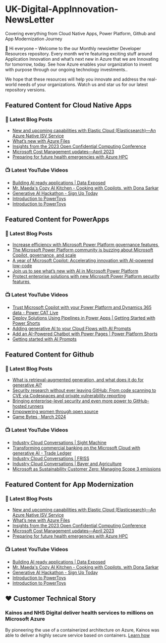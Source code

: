 # UK-Digital-AppInnovation-NewsLetter

Covering everything from Cloud Native Apps, Power Platform, Github and App Modernization Journey

👋 Hi everyone – Welcome to the our Monthly newsletter Developer Resources repository. Every month we’re featuring exciting stuff around Application Innovation and what’s next new in Azure that we are Innovating for tomorrow, today. See how Azure enables your organization to invent with purpose through our ongoing technology investments..


We hope that these resources will help you innovate and address the real-world needs of your organizations. Watch us and star us for our latest repository versions.

## Featured Content for Cloud Native Apps


### 📝 Latest Blog Posts

    
<!-- BLOGCNA:START -->
- [New and upcoming capabilities with Elastic Cloud (Elasticsearch)—An Azure Native ISV Service](https://azure.microsoft.com/blog/new-and-upcoming-capabilities-with-elastic-cloud-elasticsearch-an-azure-native-isv-service/)
- [What’s new with Azure Files](https://azure.microsoft.com/blog/what-s-new-with-azure-files/)
- [Insights from the 2023 Open Confidential Computing Conference](https://azure.microsoft.com/blog/insights-from-the-2023-open-confidential-computing-conference/)
- [Microsoft Cost Management updates—April 2023](https://azure.microsoft.com/blog/microsoft-cost-management-updates-april-2023/)
- [Preparing for future health emergencies with Azure HPC ](https://azure.microsoft.com/blog/preparing-for-future-health-emergencies-with-azure-hpc/)
<!-- BLOGCNA:END -->

### 📺 Latest YouTube Videos

 
<!-- YOUTUBECNA:START -->
- [Building AI ready applications | Data Exposed](https://www.youtube.com/watch?v=a1tn-Tj93Zg)
- [Mr. Maeda&#39;s Cozy AI Kitchen - Cooking with Copilots, with Dona Sarkar](https://www.youtube.com/watch?v=ZKjAzhMb_Yw)
- [Generative AI Hackathon - Sign Up Today](https://www.youtube.com/watch?v=NauZSmUXE8E)
- [Introduction to PowerToys](https://www.youtube.com/watch?v=xU3w0h2W2DI)
- [Introduction to PowerToys](https://www.youtube.com/watch?v=fgHiUDCag_o)
<!-- YOUTUBECNA:END -->

##  Featured Content for PowerApps
### 📝 Latest Blog Posts
<!-- BLOGPOWER:START -->
- [Increase efficiency with Microsoft Power Platform governance features ](https://www.microsoft.com/en-us/power-platform/blog/2024/04/04/increase-efficiency-with-microsoft-power-platform-governance-features/)
- [The Microsoft Power Platform community is buzzing about Microsoft Copilot, governance, and scale](https://www.microsoft.com/en-us/power-platform/blog/2024/03/28/the-microsoft-power-platform-community-is-buzzing-about-microsoft-copilot-governance-and-scale/)
- [A year of Microsoft Copilot: Accelerating innovation with AI-powered low-code](https://www.microsoft.com/en-us/power-platform/blog/2024/03/26/a-year-of-microsoft-copilot-accelerating-innovation-with-ai-powered-low-code/)
- [Join us to see what’s new with AI in Microsoft Power Platform](https://www.microsoft.com/en-us/power-platform/blog/2024/03/25/join-us-to-see-whats-new-with-ai-in-microsoft-power-platform/)
- [Protect enterprise solutions with new Microsoft Power Platform security features ](https://www.microsoft.com/en-us/power-platform/blog/2024/03/20/protect-enterprise-solutions-with-new-microsoft-power-platform-security-features/)
<!-- BLOGPOWER:END -->
 ### 📺 Latest YouTube Videos
    
<!-- YOUTUBEPOWER:START -->
- [Trust Microsoft Copilot with your Power Platform and Dynamics 365 data - Power CAT Live](https://www.youtube.com/watch?v=TiapMpsAF4o)
- [Deploy Solutions Using Pipelines in Power Apps | Getting Started with Power Shorts](https://www.youtube.com/watch?v=iziCkYl8Shc)
- [Adding generative AI to your Cloud Flows with AI Prompts](https://www.youtube.com/watch?v=-4QqfrnGgm4)
- [Add an AI-Powered Chatbot with Power Pages | Power Platform Shorts](https://www.youtube.com/watch?v=ohANXe1bfos)
- [Getting started with AI Prompts](https://www.youtube.com/watch?v=lLA2XVbMRbg)
<!-- YOUTUBEPOWER:END -->

##  Featured Content for Github
### 📝 Latest Blog Posts
<!-- BLOGGITHUB:START -->
- [What is retrieval-augmented generation, and what does it do for generative AI?](https://github.blog/2024-04-04-what-is-retrieval-augmented-generation-and-what-does-it-do-for-generative-ai/)
- [Security research without ever leaving GitHub: From code scanning to CVE via Codespaces and private vulnerability reporting](https://github.blog/2024-04-03-security-research-without-ever-leaving-github-from-code-scanning-to-cve-via-codespaces-and-private-vulnerability-reporting/)
- [Bringing enterprise-level security and even more power to GitHub-hosted runners](https://github.blog/2024-04-02-bringing-enterprise-level-security-and-even-more-power-to-github-hosted-runners/)
- [Empowering women through open source](https://github.blog/2024-03-28-empowering-women-through-open-source/)
- [Game Bytes · March 2024](https://github.blog/2024-03-27-game-bytes-march-2024/)
<!-- BLOGGITHUB:END -->
### 📺 Latest YouTube Videos
<!-- YOUTUBEGITHUB:START -->
- [Industry Cloud Conversations | Sight Machine](https://www.youtube.com/watch?v=vdaiQg26tlE)
- [Transforming commercial banking on the Microsoft Cloud with generative AI - Trade Ledger](https://www.youtube.com/watch?v=R3dpOar5KIA)
- [Industry Cloud Conversations | FRISS](https://www.youtube.com/watch?v=p3qKMxKiy7U)
- [Industry Cloud Conversations | Bayer and Agriculture](https://www.youtube.com/watch?v=aocRKT1ucT8)
- [Microsoft as Sustainability Customer Zero: Managing Scope 3 emissions](https://www.youtube.com/watch?v=ppdXZU8MNr4)
<!-- YOUTUBEGITHUB:END -->
##  Featured Content for App Modernization
### 📝 Latest Blog Posts
<!-- BLOGAPPMOD:START -->
- [New and upcoming capabilities with Elastic Cloud (Elasticsearch)—An Azure Native ISV Service](https://azure.microsoft.com/blog/new-and-upcoming-capabilities-with-elastic-cloud-elasticsearch-an-azure-native-isv-service/)
- [What’s new with Azure Files](https://azure.microsoft.com/blog/what-s-new-with-azure-files/)
- [Insights from the 2023 Open Confidential Computing Conference](https://azure.microsoft.com/blog/insights-from-the-2023-open-confidential-computing-conference/)
- [Microsoft Cost Management updates—April 2023](https://azure.microsoft.com/blog/microsoft-cost-management-updates-april-2023/)
- [Preparing for future health emergencies with Azure HPC ](https://azure.microsoft.com/blog/preparing-for-future-health-emergencies-with-azure-hpc/)
<!-- BLOGAPPMOD:END -->
### 📺 Latest YouTube Videos
<!-- YOUTUBEAPPMOD:START -->
- [Building AI ready applications | Data Exposed](https://www.youtube.com/watch?v=a1tn-Tj93Zg)
- [Mr. Maeda&#39;s Cozy AI Kitchen - Cooking with Copilots, with Dona Sarkar](https://www.youtube.com/watch?v=ZKjAzhMb_Yw)
- [Generative AI Hackathon - Sign Up Today](https://www.youtube.com/watch?v=NauZSmUXE8E)
- [Introduction to PowerToys](https://www.youtube.com/watch?v=xU3w0h2W2DI)
- [Introduction to PowerToys](https://www.youtube.com/watch?v=fgHiUDCag_o)
<!-- YOUTUBEAPPMOD:END -->


## ♥️ Customer Technical Story 

### Kainos and NHS Digital deliver health services to millions on Microsoft Azure

By pioneering the use of a containerized architecture on Azure, Kainos was able to deliver a highly secure service based on containers. [Learn how](https://customers.microsoft.com/en-us/story/1368348549535774520-kainos-and-nhs-digital-deliver-health-services-to-millions-on-microsoft-azure)

